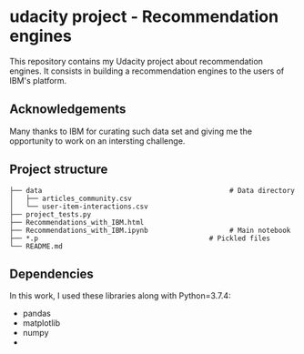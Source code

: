 # udacity project - Recommendation engines
This repository contains my Udacity project about recommendation engines. It consists in building a recommendation engines to
the users of IBM's platform.

## Acknowledgements
Many thanks to IBM for curating such data set and giving me the opportunity to work on an intersting challenge.

## Project structure
```
├── data                                              # Data directory
│   ├── articles_community.csv                
│   └── user-item-interactions.csv                    
├── project_tests.py                                  
├── Recommendations_with_IBM.html
├── Recommendations_with_IBM.ipynb                    # Main notebook
├── *.p                                          # Pickled files
└── README.md
```

## Dependencies
In this work, I used these libraries along with Python=3.7.4:
- pandas
- matplotlib
- numpy
- 
